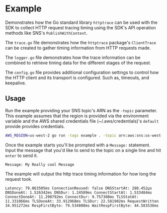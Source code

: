 # Example

Demonstrates how the Go standard library `httptrace` can be used with the SDK
to collect HTTP request tracing timing using the SDK's API operation methods
like SNS's `PublishWithContext`.

The `trace.go` file demonstrates how the `httptrace` package's `ClientTrace`
can be created to gather timing information from HTTP requests made.

The `logger.go` file demonstrates how the trace information can be combined to
retrieve timing data for the different stages of the request.

The `config.go` file provides additional configuration settings to control how
the HTTP client and its transport is configured. Such as, timeouts, and
keepalive.

## Usage

Run the example providing your SNS topic's ARN as the `-topic` parameter. This
example assumes that the region is provided via the environment variable and
the AWS shared credentials file (~/.aws/credentials)'s `default` provide
provides credentials.

```sh
AWS_REGION=us-west-2 go run -tags example . -topic arn:aws:sns:us-west-2:0123456789:mytopicname
```

Once the example starts you'll be prompted with a `Message:` statement. Input
the message that you'd like to send to the topic on a single line and hit
`enter` to send it.

```
Message: My Really cool Message
```

The example will output the http trace timing information for how long the request took.

```
Latency: 79.863505ms ConnectionReused: false DNSStartAt: 280.452µs DNSDoneAt: 1.526342ms DNSDur: 1.24589ms ConnectStartAt: 1.533484ms ConnectDoneAt: 11.290792ms ConnectDur: 9.757308ms TLSStatAt: 11.331066ms TLSDoneAt: 33.912968ms TLSDur: 22.581902ms RequestWritten 34.951272ms RespFirstByte: 79.534808ms WaitRespFirstByte: 44.583536ms
```
